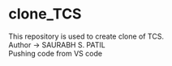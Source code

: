 # clone_TCS
This repository is used to create clone of TCS.
<br>
Author -> SAURABH S. PATIL <br>
Pushing code from VS code 

